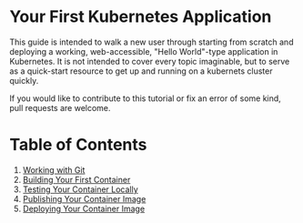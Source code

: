 
# Your First Kubernetes Application

This guide is intended to walk a new user through starting from
scratch and deploying a working, web-accessible, "Hello World"-type
application in Kubernetes. It is not intended to cover every topic
imaginable, but to serve as a quick-start resource to get up and running
on a kubernets cluster quickly.

If you would like to contribute to this tutorial or fix an error of some
kind, pull requests are welcome.

# Table of Contents

1. [Working with Git](01-Working-With-Git)
2. [Building Your First Container](02-Building-Your-First-Container)
3. [Testing Your Container Locally](03-Testing-Your-Container-Locally)
4. [Publishing Your Container Image](04-Publishing-Your-Container-Image)
5. [Deploying Your Container Image](05-Deploying-Your-Container-Image)
